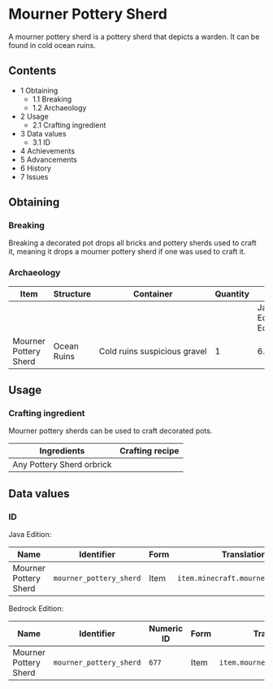 # Mourner Pottery Sherd
A mourner pottery sherd is a pottery sherd that depicts a warden. It can be found in cold ocean ruins.

## Contents
- 1 Obtaining
	- 1.1 Breaking
	- 1.2 Archaeology
- 2 Usage
	- 2.1 Crafting ingredient
- 3 Data values
	- 3.1 ID
- 4 Achievements
- 5 Advancements
- 6 History
- 7 Issues

## Obtaining
### Breaking
Breaking a decorated pot drops all bricks and pottery sherds used to craft it, meaning it drops a mourner pottery sherd if one was used to craft it.

### Archaeology
| Item                  | Structure   | Container                    | Quantity | Chance                         |
|-----------------------|-------------|------------------------------|----------|--------------------------------|
|                       |             |                              |          | Java EditionandBedrock Edition |
| Mourner Pottery Sherd | Ocean Ruins | Cold ruins suspicious gravel | 1        | 6.7%                           |

## Usage
### Crafting ingredient
Mourner pottery sherds can be used to craft decorated pots.

| Ingredients               | Crafting recipe |
|---------------------------|-----------------|
| Any Pottery Sherd orbrick |                 |

## Data values
### ID
Java Edition:

| Name                  | Identifier              | Form | Translation key                        |
|-----------------------|-------------------------|------|----------------------------------------|
| Mourner Pottery Sherd | `mourner_pottery_sherd` | Item | `item.minecraft.mourner_pottery_sherd` |

Bedrock Edition:

| Name                  | Identifier              | Numeric ID | Form | Translation key                   |
|-----------------------|-------------------------|------------|------|-----------------------------------|
| Mourner Pottery Sherd | `mourner_pottery_sherd` | `677`      | Item | `item.mourner_pottery_sherd.name` |


